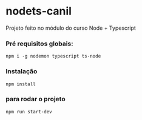 # nodets-canil
Projeto feito no módulo do curso Node + Typescript

### Pré requisitos globais:
`npm i -g nodemon typescript ts-node`

### Instalação
`npm install`

### para rodar o projeto
`npm run start-dev`